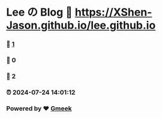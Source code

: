 # Lee の Blog :link: https://XShen-Jason.github.io/lee.github.io 
### :page_facing_up: [1](https://XShen-Jason.github.io/lee.github.io/tag.html) 
### :speech_balloon: 0 
### :hibiscus: 2 
### :alarm_clock: 2024-07-24 14:01:12 
### Powered by :heart: [Gmeek](https://github.com/Meekdai/Gmeek)
